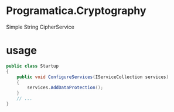 # Programatica.Cryptography
Simple String CipherService

# usage
```csharp
public class Startup
{
    public void ConfigureServices(IServiceCollection services)
    {
        services.AddDataProtection();
    }
    // ...
}
```
